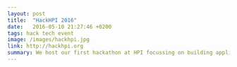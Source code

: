 ```yaml
---
layout: post
title:  "HackHPI 2016"
date:   2016-05-10 21:27:46 +0200
tags: hack tech event
image: /images/hackhpi.jpg
link: http://hackhpi.org
summary: We host our first hackathon at HPI focussing on building applications using Data Analytics and Machine Learning.   
---
```

